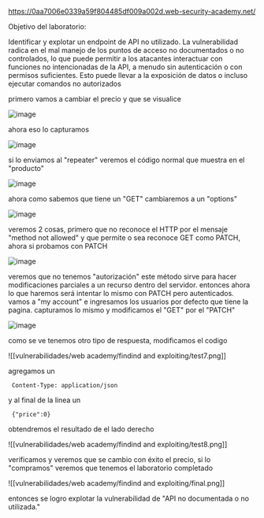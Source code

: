 https://0aa7006e0339a59f804485df009a002d.web-security-academy.net/

Objetivo del laboratorio: 

Identificar y explotar un endpoint de API no utilizado. La vulnerabilidad radica en el mal manejo de los puntos de acceso no documentados o no controlados, lo que puede permitir a los atacantes interactuar con funciones no intencionadas de la API, a menudo sin autenticación o con permisos suficientes. Esto puede llevar a la exposición de datos o incluso ejecutar comandos no autorizados

primero vamos a cambiar el precio y que se visualice

![image](https://github.com/user-attachments/assets/6e2b1617-a8ab-4af6-add3-db4aa0d7a665)

ahora eso lo capturamos

![image](https://github.com/user-attachments/assets/ddbaeb2d-f33f-4ae0-b539-62a827ea9968)

si lo enviamos al "repeater" veremos el código normal que muestra en el "producto"

![image](https://github.com/user-attachments/assets/bfae8258-0e5c-4658-9c75-4f83b7d67af6)

ahora como sabemos que tiene un "GET" cambiaremos a un "options" 

![image](https://github.com/user-attachments/assets/cea20e9a-6ff8-4342-bb26-5d2e9b324252)

veremos 2 cosas, primero que no reconoce el HTTP por el mensaje "method not allowed" y que permite o sea reconoce GET como PATCH, ahora si probamos con PATCH

![image](https://github.com/user-attachments/assets/51beaa42-b117-49da-adcd-38f7d0144649)

veremos que no tenemos "autorización" este método sirve para hacer modificaciones parciales a un recurso dentro del servidor. entonces ahora lo que haremos será intentar lo mismo con PATCH pero autenticados. vamos a "my account" e ingresamos los usuarios por defecto que tiene la pagina.  capturamos lo mismo y modificamos el "GET" por el "PATCH"

![image](https://github.com/user-attachments/assets/84745127-c452-449e-af92-0cb82b2b770b)

como se ve tenemos otro tipo de respuesta, modificamos el codigo

![[vulnerabilidades/web academy/findind and exploiting/test7.png]]

agregamos un 

     Content-Type: application/json

y al final de la linea un 

     {"price":0}

obtendremos el resultado de el lado derecho

![[vulnerabilidades/web academy/findind and exploiting/test8.png]]

verificamos y veremos que se cambio con éxito el precio, si lo "compramos" veremos que tenemos el laboratorio completado

![[vulnerabilidades/web academy/findind and exploiting/final.png]]

entonces se logro explotar la vulnerabilidad de "API no documentada o no utilizada."  
